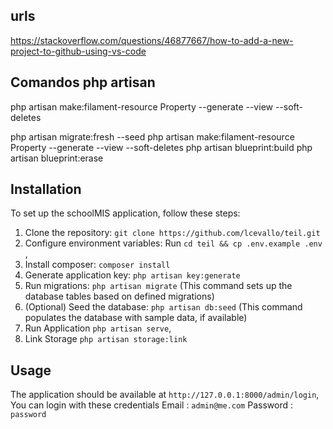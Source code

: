 ## urls

https://stackoverflow.com/questions/46877667/how-to-add-a-new-project-to-github-using-vs-code

## Comandos php artisan

php artisan make:filament-resource Property --generate --view --soft-deletes

php artisan migrate:fresh --seed
php artisan make:filament-resource Property --generate --view --soft-deletes
php artisan blueprint:build
php artisan blueprint:erase

## Installation

To set up the schoolMIS application, follow these steps:

1. Clone the repository: `git clone https://github.com/lcevallo/teil.git`
2. Configure environment variables: Run `cd teil && cp .env.example .env` ,
3. Install composer: `composer install`
4. Generate application key: `php artisan key:generate`
5. Run migrations: `php artisan migrate` (This command sets up the database tables based on defined migrations)
6. (Optional) Seed the database: `php artisan db:seed` (This command populates the database with sample data, if available)
7. Run Application `php artisan serve`,
8. Link Storage `php artisan storage:link`

## Usage

The application should be available at `http://127.0.0.1:8000/admin/login`,
You can login with these credentials
Email : `admin@me.com`
Password : `password`
